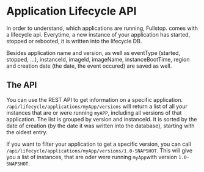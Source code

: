 Application Lifecycle API
=========================

In order to understand, which applications are running, Fullstop. comes with a lifecycle api.
Everytime, a new instance of your application has started, stopped or rebooted, it is written into
the lifecycle DB. 

Besides application name and version, as well as eventType (started, stopped, ...), instanceId, 
imageId, imageName, instanceBootTime, region and creation date (the date, the event occured) are saved as well.

The API
-------
You can use the REST API to get information on a specific application.
```/api/lifecycle/applications/myApp/versions``` will return a list of all your instances that are or were running 
```myAPP```, including all versions of that application. The list is grouped by version and instanceId.
It is sorted by the date of creation (by the date it was written into the database), starting with the oldest entry.

If you want to filter your application to get a specific version, you can call
```/api/lifecycle/applications/myApp/versions/1.0-SNAPSHOT```. This will give you a list
of instances, that are oder were running ```myApp```with version ```1.0-SNAPSHOT```.